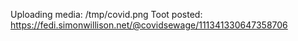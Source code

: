 Uploading media: /tmp/covid.png
Toot posted: https://fedi.simonwillison.net/@covidsewage/111341330647358706

